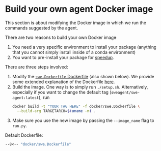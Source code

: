 # Build your own agent Docker image

This section is about modifying the Docker image in which we run the commands suggested by the agent.

There are two reasons to build your own Docker image

1. You need a very specific environment to install your package (anything that you cannot simply install inside of a conda environment)
2. You want to pre-install your package for [speedup](../usage/cl_tutorial.md#speedup).

There are three steps involved:

1. Modify the [`swe.Dockerfile` Dockerfile](https://github.com/princeton-nlp/SWE-agent/blob/main/docker/swe.Dockerfile) (also shown below).
   We provide some extended explanation of the Dockerfile [here](https://github.com/princeton-nlp/SWE-agent/blob/main/docker/README.md).
2. Build the image. One way is to simply run `./setup.sh`. Alternatively, especially if you want to change the default tag (`sweagent/swe-agent:latest`), run
   ```bash
   docker build -t "YOUR TAG HERE" -f docker/swe.Dockerfile \
     --build-arg TARGETARCH=$(uname -m) .
   ```
3. Make sure you use the new image by passing the `--image_name` flag to `run.py`.

Default Dockerfile:

```Dockerfile
--8<-- "docker/swe.Dockerfile"
```